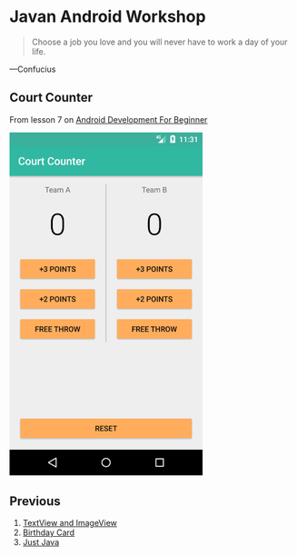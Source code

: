 # Javan Android Workshop

> Choose a job you love and you will never have to work a day of your life.

—Confucius

## Court Counter

From lesson 7 on [Android Development For Beginner][udacity_link]

<img src="image.png" width="340">

## Previous

1. [TextView and ImageView][learn_1]
2. [Birthday Card][learn_2]
3. [Just Java][learn_3]

[udacity_link]: https://www.udacity.com/course/android-development-for-beginners--ud837
[learn_1]: https://github.com/ramadani/JavanAndroidWorkshop/tree/text-image-view
[learn_2]: https://github.com/ramadani/JavanAndroidWorkshop/tree/birthday-card
[learn_3]: https://github.com/ramadani/JavanAndroidWorkshop/tree/3-just-java
